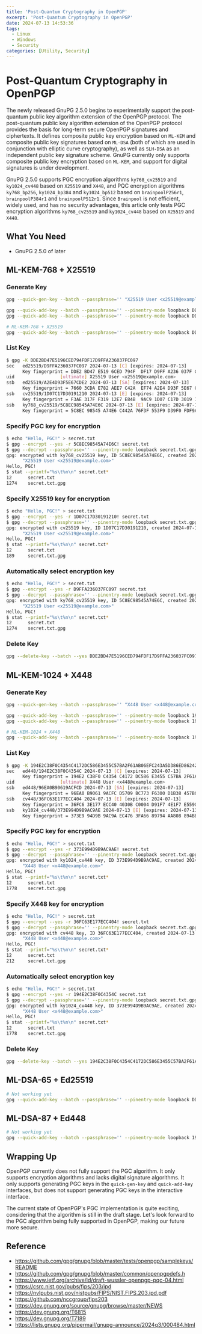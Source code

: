 ```yaml
---
title: 'Post-Quantum Cryptography in OpenPGP'
excerpt: 'Post-Quantum Cryptography in OpenPGP'
date: 2024-07-13 14:53:36
tags:
  - Linux
  - Windows
  - Security
categories: [Utility, Security]
---
```


# Post-Quantum Cryptography in OpenPGP

The newly released GnuPG 2.5.0 begins to experimentally support the post-quantum public key algorithm extension of the OpenPGP protocol. The post-quantum public key algorithm extension of the OpenPGP protocol provides the basis for long-term secure OpenPGP signatures and ciphertexts. It defines composite public key encryption based on `ML-KEM` and composite public key signatures based on `ML-DSA` (both of which are used in conjunction with elliptic curve cryptography), as well as `SLH-DSA` as an independent public key signature scheme. GnuPG currently only supports composite public key encryption based on `ML-KEM`, and support for digital signatures is under development.

GnuPG 2.5.0 supports PGC encryption algorithms `ky768_cv25519` and `ky1024_cv448` based on `X25519` and `X448`, and PQC encryption algorithms `ky768_bp256`, `ky1024_bp384` and `ky1024_bp512` based on `brainpoolP256r1`, `brainpoolP384r1` and `brainpoolP512r1`. Since `Brainpool` is not efficient, widely used, and has no security advantages, this article only tests PGC encryption algorithms `ky768_cv25519` and `ky1024_cv448` based on `X25519` and `X448`.

## What You Need

- GnuPG 2.5.0 of later

## ML-KEM-768 + X25519

### Generate Key

```bash
gpg --quick-gen-key --batch --passphrase='' "X25519 User <x25519@example.com>" Ed25519 cert 1y

gpg --quick-add-key --batch --passphrase='' --pinentry-mode loopback DDE2BD47E5196CED794FDF17D9FFA236037FC097 ed25519 sign,auth 1y
gpg --quick-add-key --batch --passphrase='' --pinentry-mode loopback DDE2BD47E5196CED794FDF17D9FFA236037FC097 cv25519 encrypt 1y

# ML-KEM-768 + X25519
gpg --quick-add-key --batch --passphrase='' --pinentry-mode loopback DDE2BD47E5196CED794FDF17D9FFA236037FC097 ky768_cv25519 encrypt 1y
```

### List Key

```bash
$ gpg -K DDE2BD47E5196CED794FDF17D9FFA236037FC097
sec   ed25519/D9FFA236037FC097 2024-07-13 [C] [expires: 2024-07-13]
      Key fingerprint = DDE2 BD47 E519 6CED 794F  DF17 D9FF A236 037F C097
uid                 [ultimate] X25519 User <x25519@example.com>
ssb   ed25519/A2E4D93F5E67CDE2 2024-07-13 [SA] [expires: 2024-07-13]
      Key fingerprint = 7660 3CDA E782 AEE7 C42A  EF74 A2E4 D93F 5E67 CDE2
ssb   cv25519/1D07C17D30191210 2024-07-13 [E] [expires: 2024-07-13]
      Key fingerprint = F3AE 317F F319 12E7 E84B  9AC9 1D07 C17D 3019 1210
ssb   ky768_cv25519/5C8EC98545A74E6C 2024-07-13 [E] [expires: 2024-07-13]
      Key fingerprint = 5C8EC 98545 A74E6 C442A 76F3F 553F9 D39F0 FDF9A 2B7CD 8CA05
```

### Specify PGC key for encryption

```bash
$ echo "Hello, PGC!" > secret.txt
$ gpg --encrypt --yes -r 5C8EC98545A74E6C! secret.txt
$ gpg --decrypt --passphrase='' --pinentry-mode loopback secret.txt.gpg
gpg: encrypted with ky768_cv25519 key, ID 5C8EC98545A74E6C, created 2024-07-13
      "X25519 User <x25519@example.com>"
Hello, PGC!
$ stat --printf="%s\t%n\n" secret.txt*
12      secret.txt
1274    secret.txt.gpg
```

### Specify X25519 key for encryption

```bash
$ echo "Hello, PGC!" > secret.txt
$ gpg --encrypt --yes -r 1D07C17D30191210! secret.txt
$ gpg --decrypt --passphrase='' --pinentry-mode loopback secret.txt.gpg
gpg: encrypted with cv25519 key, ID 1D07C17D30191210, created 2024-07-13
      "X25519 User <x25519@example.com>"
Hello, PGC!
$ stat --printf="%s\t%n\n" secret.txt*
12      secret.txt
189     secret.txt.gpg
```

### Automatically select encryption key

```bash
$ echo "Hello, PGC!" > secret.txt
$ gpg --encrypt --yes -r D9FFA236037FC097 secret.txt
$ gpg --decrypt --passphrase='' --pinentry-mode loopback secret.txt.gpg
gpg: encrypted with ky768_cv25519 key, ID 5C8EC98545A74E6C, created 2024-07-13
      "X25519 User <x25519@example.com>"
Hello, PGC!
$ stat --printf="%s\t%n\n" secret.txt*
12      secret.txt
1274    secret.txt.gpg
```

### Delete Key

```bash
gpg --delete-key --batch --yes DDE2BD47E5196CED794FDF17D9FFA236037FC097
```

## ML-KEM-1024 + X448

### Generate Key

```bash
gpg --quick-gen-key --batch --passphrase='' "X448 User <x448@example.com>" Ed448 cert 1y

gpg --quick-add-key --batch --passphrase='' --pinentry-mode loopback 194E2C38F0C4354C4172DC586E3455C57BA2F61AB06EFC243A5D386ED86242B7 ed448 sign,auth 1y
gpg --quick-add-key --batch --passphrase='' --pinentry-mode loopback 194E2C38F0C4354C4172DC586E3455C57BA2F61AB06EFC243A5D386ED86242B7 cv448 encrypt 1y

# ML-KEM-1024 + X448
gpg --quick-add-key --batch --passphrase='' --pinentry-mode loopback 194E2C38F0C4354C4172DC586E3455C57BA2F61AB06EFC243A5D386ED86242B7 ky1024_cv448 encrypt 1y
```

### List Key

```bash
$ gpg -K 194E2C38F0C4354C4172DC586E3455C57BA2F61AB06EFC243A5D386ED86242B7
sec   ed448/194E2C38F0C4354C 2024-07-13 [C] [expires: 2024-07-13]
      Key fingerprint = 194E2 C38F0 C4354 C4172 DC586 E3455 C57BA 2F61A B06EF C243A
uid                 [ultimate] X448 User <x448@example.com>
ssb   ed448/96EA0B90619ACFCD 2024-07-13 [SA] [expires: 2024-07-13]
      Key fingerprint = 96EA0 B9061 9ACFC D5709 BC773 F6300 D1B38 457BC 19792 C4763
ssb   cv448/36FC63E177ECC404 2024-07-13 [E] [expires: 2024-07-13]
      Key fingerprint = 36FC6 3E177 ECC40 4030B C0004 D91F7 4E1F7 E5590 CEC6A A096F
ssb   ky1024_cv448/373E994D9B9AC9AE 2024-07-13 [E] [expires: 2024-07-13]
      Key fingerprint = 373E9 94D9B 9AC9A EC476 3FA66 89794 AA808 894BE 4FDF4 020EE
```

### Specify PGC key for encryption

```bash
$ echo "Hello, PGC!" > secret.txt
$ gpg --encrypt --yes -r 373E994D9B9AC9AE! secret.txt
$ gpg --decrypt --passphrase='' --pinentry-mode loopback secret.txt.gpg
gpg: encrypted with ky1024_cv448 key, ID 373E994D9B9AC9AE, created 2024-07-13
      "X448 User <x448@example.com>"
Hello, PGC!
$ stat --printf="%s\t%n\n" secret.txt*
12      secret.txt
1778    secret.txt.gpg
```

### Specify X448 key for encryption

```bash
$ echo "Hello, PGC!" > secret.txt
$ gpg --encrypt --yes -r 36FC63E177ECC404! secret.txt
$ gpg --decrypt --passphrase='' --pinentry-mode loopback secret.txt.gpg
gpg: encrypted with cv448 key, ID 36FC63E177ECC404, created 2024-07-13
      "X448 User <x448@example.com>"
Hello, PGC!
$ stat --printf="%s\t%n\n" secret.txt*
12      secret.txt
212     secret.txt.gpg
```

### Automatically select encryption key

```bash
$ echo "Hello, PGC!" > secret.txt
$ gpg --encrypt --yes -r 194E2C38F0C4354C secret.txt
$ gpg --decrypt --passphrase='' --pinentry-mode loopback secret.txt.gpg
gpg: encrypted with ky1024_cv448 key, ID 373E994D9B9AC9AE, created 2024-07-13
      "X448 User <x448@example.com>"
Hello, PGC!
$ stat --printf="%s\t%n\n" secret.txt*
12      secret.txt
1778    secret.txt.gpg
```

### Delete Key

```bash
gpg --delete-key --batch --yes 194E2C38F0C4354C4172DC586E3455C57BA2F61AB06EFC243A5D386ED86242B7
```

## ML-DSA-65 + Ed25519

```bash
# Not working yet
gpg --quick-add-key --batch --passphrase='' --pinentry-mode loopback DDE2BD47E5196CED794FDF17D9FFA236037FC097 dil3_ed25519 sign 1y
```

## ML-DSA-87 + Ed448

```bash
# Not working yet
gpg --quick-add-key --batch --passphrase='' --pinentry-mode loopback 194E2C38F0C4354C4172DC586E3455C57BA2F61AB06EFC243A5D386ED86242B7 dil5_ed448 sign 1y
```

## Wrapping Up

OpenPGP currently does not fully support the PGC algorithm. It only supports encryption algorithms and lacks digital signature algorithms. It only supports generating PGC keys in the `quick-gen-key` and `quick-add-key` interfaces, but does not support generating PGC keys in the interactive interface.

The current state of OpenPGP's PGC implementation is quite exciting, considering that the algorithm is still in the draft stage. Let's look forward to the PGC algorithm being fully supported in OpenPGP, making our future more secure.

## Reference

- https://github.com/gpg/gnupg/blob/master/tests/openpgp/samplekeys/README
- https://github.com/gpg/gnupg/blob/master/common/openpgpdefs.h
- https://www.ietf.org/archive/id/draft-wussler-openpgp-pqc-04.html
- https://csrc.nist.gov/pubs/fips/203/ipd
- https://nvlpubs.nist.gov/nistpubs/FIPS/NIST.FIPS.203.ipd.pdf
- https://github.com/nccgroup/fips203
- https://dev.gnupg.org/source/gnupg/browse/master/NEWS
- https://dev.gnupg.org/T6815
- https://dev.gnupg.org/T7189
- https://lists.gnupg.org/pipermail/gnupg-announce/2024q3/000484.html
